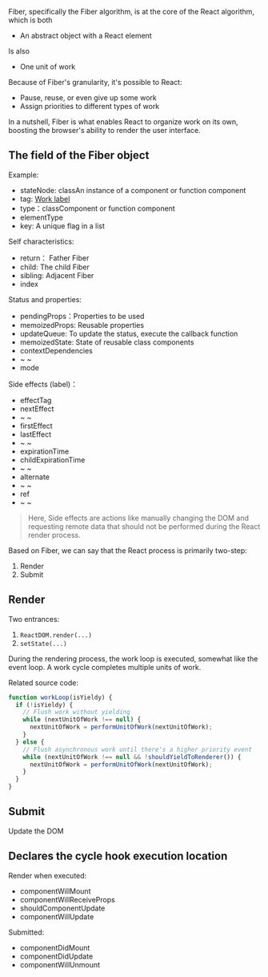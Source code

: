 Fiber, specifically the Fiber algorithm, is at the core of the React algorithm, which is both
* An abstract object with a React element   

Is also

* One unit of work   

Because of Fiber's granularity, it's possible to React:
* Pause, reuse, or even give up some work
* Assign priorities to different types of work

In a nutshell, Fiber is what enables React to organize work on its own, boosting the browser's ability to render the user interface.


## The field of the Fiber object
Example:
* stateNode: classAn instance of a component or function component
* tag: [Work label](https://github.com/facebook/react/blob/master/packages/shared/ReactWorkTags.js)
* type：classComponent or function component
* elementType
* key: A unique flag in a list


Self characteristics:
* return： Father Fiber
* child: The child Fiber
* sibling: Adjacent Fiber
* index


Status and properties:
* pendingProps：Properties to be used 
* memoizedProps: Reusable properties
* updateQueue: To update the status, execute the callback function
* memoizedState: State of reusable class components
* contextDependencies
* ~ ~
* mode

Side effects (label)：
* effectTag
* nextEffect
* ~ ~
* firstEffect
* lastEffect
* ~ ~
* expirationTime
* childExpirationTime
* ~ ~
* alternate
* ~ ~
* ref
* ~ ~

> Here, Side effects are actions like manually changing the DOM and requesting remote data that should not be performed during the React render process.



Based on Fiber, we can say that the React process is primarily two-step:
1. Render
2. Submit

## Render
Two entrances:
1. `ReactDOM.render(...)`
2. `setState(...)`

During the rendering process, the work loop is executed, somewhat like the event loop. A work cycle completes multiple units of work.

Related source code:
```js
function workLoop(isYieldy) {
  if (!isYieldy) {
    // Flush work without yielding
    while (nextUnitOfWork !== null) {
      nextUnitOfWork = performUnitOfWork(nextUnitOfWork);
    }
  } else {
    // Flush asynchronous work until there's a higher priority event
    while (nextUnitOfWork !== null && !shouldYieldToRenderer()) {
      nextUnitOfWork = performUnitOfWork(nextUnitOfWork);
    }
  }
}
```

## Submit
Update the DOM



## Declares the cycle hook execution location
Render when executed:
* componentWillMount
* componentWillReceiveProps
* shouldComponentUpdate
* componentWillUpdate

Submitted:
* componentDidMount
* componentDidUpdate
* componentWillUnmount